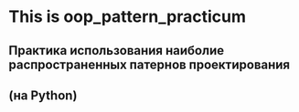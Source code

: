 # This is oop_pattern_practicum
## Практика использования наиболие распространенных патернов проектирования
## (на Python)

